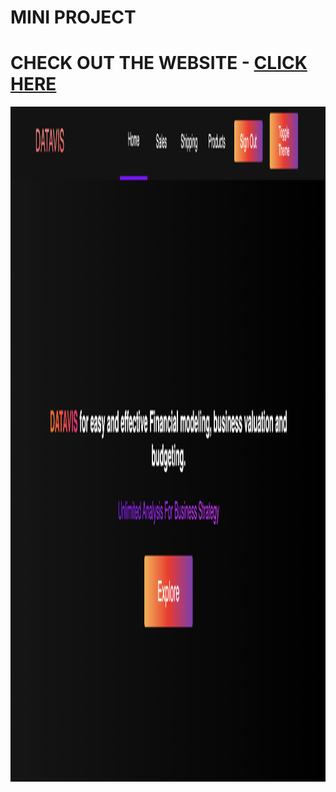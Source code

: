# MINI PROJECT

# CHECK OUT THE WEBSITE - [CLICK HERE](https://mini-project-indol.vercel.app/)

<p align="center">
  <a href="https://mini-project-indol.vercel.app/" target="blank"><img align="center" src="Screenshot 2022-05-18 at 7.35.31 PM.png" alt="DATAVIS" height="1080" width="720" /></a>
</p>
